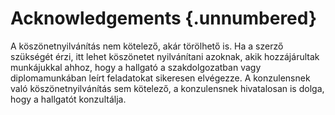 Acknowledgements {.unnumbered}
===================

A köszönetnyilvánítás nem kötelező, akár törölhető is. Ha a szerző szükségét érzi, itt lehet köszönetet nyilvánítani azoknak, akik hozzájárultak munkájukkal ahhoz, hogy a hallgató a szakdolgozatban vagy diplomamunkában leírt feladatokat sikeresen elvégezze. A konzulensnek való köszönetnyilvánítás sem kötelező, a konzulensnek hivatalosan is dolga, hogy a hallgatót konzultálja.

